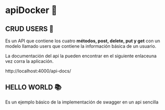 # apiDocker :whale2:
## CRUD USERS :book:
Es un API que contiene los cuatro <b>métodos, post, delete, put y get</b> con un modelo llamado users que contiene la información básica de un usuario. 

La documentación del api la pueden encontrar en el siguiente enlaceuna vez corra la aplicación. 

http://localhost:4000/api-docs/

## HELLO WORLD :books:
Es un ejemplo básico de la implementación de swagger en un api sencilla
